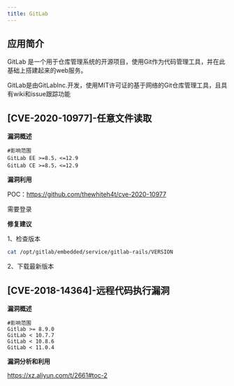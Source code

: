```yaml
---
title: GitLab
---
```


## 应用简介

GitLab 是一个用于仓库管理系统的开源项目，使用Git作为代码管理工具，并在此基础上搭建起来的web服务。

GitLab是由GitLabInc.开发，使用MIT许可证的基于网络的Git仓库管理工具，且具有wiki和issue跟踪功能

## [CVE-2020-10977]-任意文件读取

**漏洞概述**
```http
#影响范围
GitLab EE >=8.5，<=12.9
GitLab CE >=8.5，<=12.9
```

**漏洞利用**

POC：https://github.com/thewhiteh4t/cve-2020-10977

需要登录

**修复建议**

1、检查版本

```bash
cat /opt/gitlab/embedded/service/gitlab-rails/VERSION
```

2、下载最新版本

## [CVE-2018-14364]-远程代码执行漏洞

**漏洞概述**
```http
#影响范围
Gitlab >= 8.9.0
GitLab < 10.7.7
GitLab < 10.8.6
GitLab < 11.0.4
```

**漏洞分析和利用**

https://xz.aliyun.com/t/2661#toc-2



